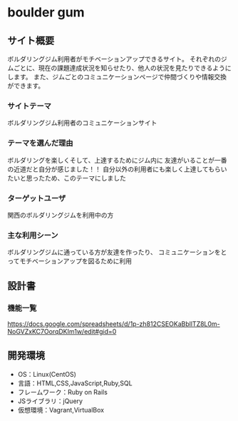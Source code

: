 # boulder gum

## サイト概要
ボルダリングジム利用者がモチベーションアップできるサイト。
それぞれのジムごとに、現在の課題達成状況を知らせたり、他人の状況を見たりできるようにします。
また、ジムごとのコミュニケーションページで仲間づくりや情報交換ができます。

### サイトテーマ
ボルダリングジム利用者のコミュニケーションサイト

### テーマを選んだ理由
ボルダリングを楽しくそして、上達するためにジム内に
友達がいることが一番の近道だと自分が感じました！！
自分以外の利用者にも楽しく上達してもらいたいと思ったため、このテーマにしました

### ターゲットユーザ
関西のボルダリングジムを利用中の方

### 主な利用シーン
ボルダリングジムに通っている方が友達を作ったり、
コミュニケーションをとってモチベーションアップを図るために利用

## 設計書

### 機能一覧
https://docs.google.com/spreadsheets/d/1p-zh812CSEOKaBbllTZ8L0m-NoGVZxKC7OorqDKIm1w/edit#gid=0

## 開発環境
- OS：Linux(CentOS)
- 言語：HTML,CSS,JavaScript,Ruby,SQL
- フレームワーク：Ruby on Rails
- JSライブラリ：jQuery
- 仮想環境：Vagrant,VirtualBox

